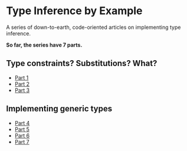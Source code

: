 # Type Inference by Example
A series of down-to-earth, code-oriented articles on implementing type inference.

**So far, the series have 7 parts.**

## Type constraints? Substitutions? What?
* [Part 1](part1/article.md)
* [Part 2](part2/article.md)
* [Part 3](part3/article.md)

## Implementing generic types
* [Part 4](part4/article.md)
* [Part 5](part5/article.md)
* [Part 6](part6/article.md)
* [Part 7](part7/article.md)

